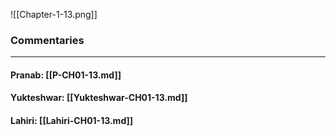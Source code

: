 ![[Chapter-1-13.png]]

### Commentaries

---

#### Pranab: [[P-CH01-13.md]]

#### Yukteshwar: [[Yukteshwar-CH01-13.md]]

#### Lahiri: [[Lahiri-CH01-13.md]]
